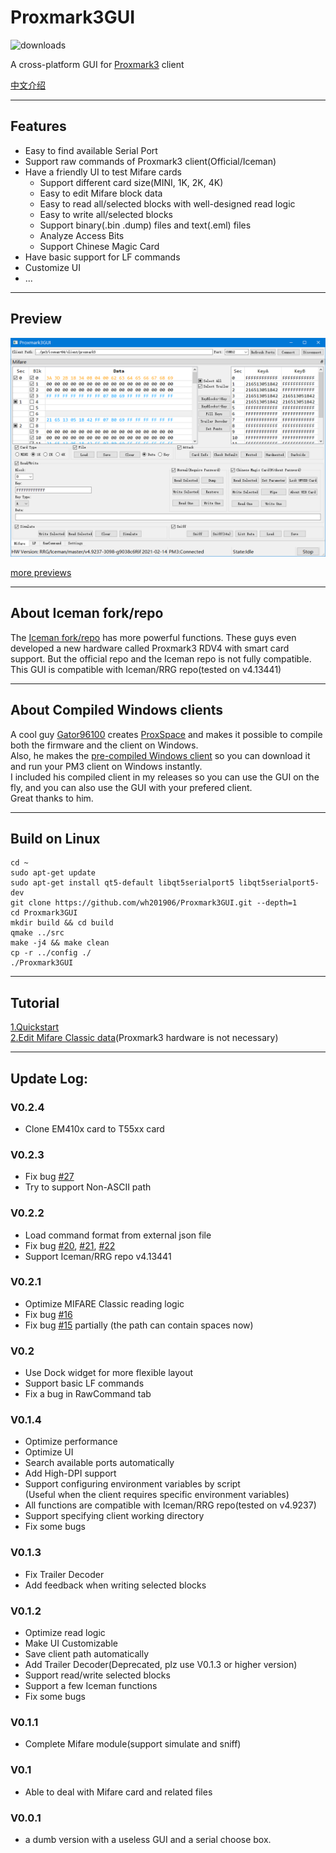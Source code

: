 # Proxmark3GUI
![downloads](https://img.shields.io/github/downloads/wh201906/Proxmark3GUI/total)  

A cross-platform GUI for [Proxmark3](https://github.com/Proxmark/proxmark3) client

[中文介绍](doc/README/README_zh_CN.md)

***

## Features

+ Easy to find available Serial Port
+ Support raw commands of Proxmark3 client(Official/Iceman)
+ Have a friendly UI to test Mifare cards
    + Support different card size(MINI, 1K, 2K, 4K)
    + Easy to edit Mifare block data
    + Easy to read all/selected blocks with well-designed read logic
    + Easy to write all/selected blocks
    + Support binary(.bin .dump) files and text(.eml) files
    + Analyze Access Bits
    + Support Chinese Magic Card
+ Have basic support for LF commands
+ Customize UI  
+ ...  

***

## Preview
![preview](doc/README/preview.png)  

[more previews](doc/preview/previews.md)  

***

## About Iceman fork/repo

The [Iceman fork/repo](https://github.com/RfidResearchGroup/proxmark3) has more powerful functions. These guys even developed a new hardware called Proxmark3 RDV4 with smart card support. But the official repo and the Iceman repo is not fully compatible.  
This GUI is compatible with Iceman/RRG repo(tested on v4.13441)  

***

## About Compiled Windows clients

A cool guy [Gator96100](https://github.com/Gator96100) creates [ProxSpace](https://github.com/Gator96100/ProxSpace) and makes it possible to compile both the firmware and the client on Windows.  
Also, he makes the [pre-compiled Windows client](https://www.proxmarkbuilds.org/) so you can download it and run your PM3 client on Windows instantly.  
I included his compiled client in my releases so you can use the GUI on the fly, and you can also use the GUI with your prefered client.  
Great thanks to him.  

***

## Build on Linux

    cd ~
    sudo apt-get update
    sudo apt-get install qt5-default libqt5serialport5 libqt5serialport5-dev 
    git clone https://github.com/wh201906/Proxmark3GUI.git --depth=1
    cd Proxmark3GUI
    mkdir build && cd build
    qmake ../src
    make -j4 && make clean
    cp -r ../config ./
    ./Proxmark3GUI

***
## Tutorial

[1.Quickstart](doc/tutorial/Quickstart/quickstart.md)  
[2.Edit Mifare Classic data](doc/tutorial/Edit_Mifare_Classic_data/Edit_Mifare_Classic_data.md)(Proxmark3 hardware is not necessary)  
***

## Update Log:

### V0.2.4
+ Clone EM410x card to T55xx card  

### V0.2.3
+ Fix bug [#27](https://github.com/wh201906/Proxmark3GUI/issues/27)
+ Try to support Non-ASCII path

### V0.2.2
+ Load command format from external json file  
+ Fix bug [#20](https://github.com/wh201906/Proxmark3GUI/issues/20), [#21](https://github.com/wh201906/Proxmark3GUI/issues/21), [#22](https://github.com/wh201906/Proxmark3GUI/issues/22)  
+ Support Iceman/RRG repo v4.13441

### V0.2.1
+ Optimize MIFARE Classic reading logic  
+ Fix bug [#16](https://github.com/wh201906/Proxmark3GUI/issues/16)  
+ Fix bug [#15](https://github.com/wh201906/Proxmark3GUI/issues/15) partially (the path can contain spaces now)  

### V0.2
+ Use Dock widget for more flexible layout  
+ Support basic LF commands  
+ Fix a bug in RawCommand tab  

### V0.1.4
+ Optimize performance  
+ Optimize UI  
+ Search available ports automatically  
+ Add High-DPI support  
+ Support configuring environment variables by script  
(Useful when the client requires specific environment variables)  
+ All functions are compatible with Iceman/RRG repo(tested on v4.9237)  
+ Support specifying client working directory
+ Fix some bugs

### V0.1.3
+ Fix Trailer Decoder
+ Add feedback when writing selected blocks

### V0.1.2
+ Optimize read logic
+ Make UI Customizable
+ Save client path automatically
+ Add Trailer Decoder(Deprecated, plz use V0.1.3 or higher version)
+ Support read/write selected blocks
+ Support a few Iceman functions
+ Fix some bugs

### V0.1.1
+ Complete Mifare module(support simulate and sniff)

### V0.1
+ Able to deal with Mifare card and related files

### V0.0.1
+ a dumb version with a useless GUI and a serial choose box.